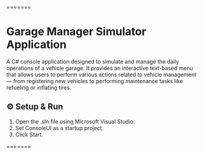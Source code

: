 =======
# Garage Manager Simulator Application

A C# console application designed to simulate and manage the daily operations of a vehicle garage.
It provides an interactive text-based menu that allows users to perform various actions related to vehicle management — from registering new vehicles to performing maintenance tasks like refueling or inflating tires.


## ⚙️ Setup & Run

1. Open the .sln file using Microsoft Visual Studio.
2. Set ConsoleUI as a startup project.
3. Click Start.

=======
